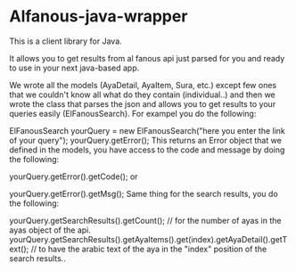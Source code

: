 Alfanous-java-wrapper
=====================

This is a client library for Java.

It allows you to get results from al fanous api just parsed for you and ready to use in your next java-based app.

We wrote all the models (AyaDetail, AyaItem, Sura, etc.) except few ones that we couldn't know all what do they contain (individual..) and then we wrote the class that parses the json and allows you to get results to your queries easily (ElFanousSearch). For exampel you do the following:

ElFanousSearch yourQuery = new ElFanousSearch("here you enter the link of your query");
yourQuery.getError();
This returns an Error object that we defined in the models, you have access to the code and message by doing the following:

yourQuery.getError().getCode();
or

yourQuery.getError().getMsg();
Same thing for the search results, you do the following:

yourQuery.getSearchResults().getCount(); // for the number of ayas in the ayas object of the api.
yourQuery.getSearchResults().getAyaItems().get(index).getAyaDetail().getText(); // to have the arabic text of the aya in the "index" position of the search results..
